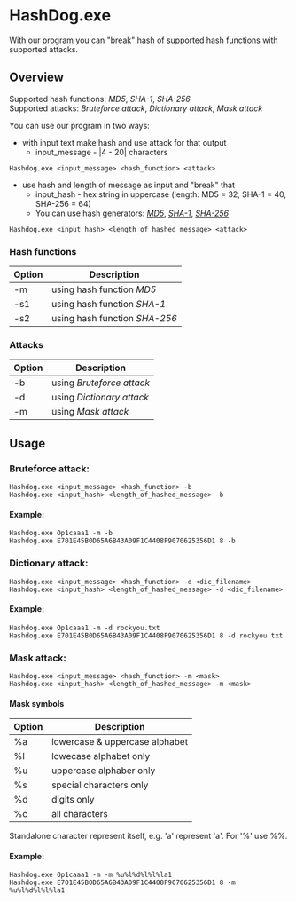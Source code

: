 # HashDog.exe

With our program you can "break" hash of supported hash functions with supported attacks.

## Overview
Supported hash functions: *MD5*, *SHA-1*, *SHA-256*\
Supported attacks: *Bruteforce attack*, *Dictionary attack*, *Mask attack*

You can use our program in two ways:
* with input text make hash and use attack for that output 
    - input_message - |4 - 20| characters
```
Hashdog.exe <input_message> <hash_function> <attack>
```
* use hash and length of message as input and "break" that
    - input_hash - hex string in uppercase (length: MD5 = 32, SHA-1 = 40, SHA-256 = 64)
    - You can use hash generators: [*MD5*](https://passwordsgenerator.net/md5-hash-generator/), [*SHA-1*](https://passwordsgenerator.net/sha1-hash-generator/), [*SHA-256*](https://passwordsgenerator.net/sha256-hash-generator/)
```
Hashdog.exe <input_hash> <length_of_hashed_message> <attack>
```

### Hash functions
| Option | Description |
| ------ | ----------- |
| -m   | using hash function *MD5* |
| -s1  | using hash function *SHA-1* |
| -s2  | using hash function *SHA-256* |

### Attacks
| Option | Description |
| ------ | ----------- |
| -b   | using *Bruteforce attack* |
| -d  | using *Dictionary attack* |
| -m  | using *Mask attack* |


## Usage

### Bruteforce attack:
```
Hashdog.exe <input_message> <hash_function> -b
Hashdog.exe <input_hash> <length_of_hashed_message> -b
```
#### Example:
```
Hashdog.exe Op1caaa1 -m -b
Hashdog.exe E701E45B0D65A6B43A09F1C4408F9070625356D1 8 -b
```

### Dictionary attack:
```
Hashdog.exe <input_message> <hash_function> -d <dic_filename>
Hashdog.exe <input_hash> <length_of_hashed_message> -d <dic_filename>
```
#### Example:
```
Hashdog.exe Op1caaa1 -m -d rockyou.txt
Hashdog.exe E701E45B0D65A6B43A09F1C4408F9070625356D1 8 -d rockyou.txt
```

### Mask attack:
```
Hashdog.exe <input_message> <hash_function> -m <mask>
Hashdog.exe <input_hash> <length_of_hashed_message> -m <mask>
```
#### Mask symbols

 Option | Description 
 ------ | ----------- 
 %a  | lowercase & uppercase alphabet 
 %l  | lowecase alphabet only 
 %u  | uppercase alphaber only 
 %s  | special characters only 
 %d  | digits only 
 %c  | all characters   
 
Standalone character represent itself, e.g. 'a' represent 'a'.
For '%' use %%.

#### Example:
```
Hashdog.exe Op1caaa1 -m -m %u%l%d%l%l%la1
Hashdog.exe E701E45B0D65A6B43A09F1C4408F9070625356D1 8 -m %u%l%d%l%l%la1
```
